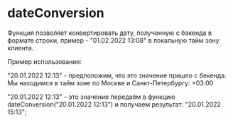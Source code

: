 # dateConversion
Функция позволяет конвертировать дату, полученную с бэкенда в формате строки, пример - "01.02.2022 13:08" в локальную тайм зону клиента.

Пример использования:

"20.01.2022 12:13" - предположим, что это значение пришло с бекенда. Мы находимся в тайм зоне по Москве и Санкт-Петербургу: +03:00

"20.01.2022 12:13" - это значение передаём в функцию dateConversion("20.01.2022 12:13") и получаем результат: "20.01.2022 15:13";
